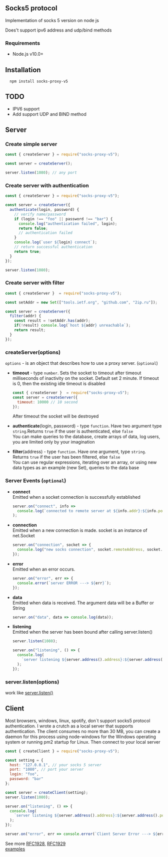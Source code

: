 ## Socks5 protocol

Implementation of socks 5 version on node js

Does't support ipv6 address and udp/bind methods

### Requirements

+ Node.js v10.0+

## Installation

  ```
    npm install socks-proxy-v5
  ```

## TODO

  + IPV6 support
  + Add support UDP and BIND method

## Server

### Create simple server
```javascript
const { createServer } = require("socks-proxy-v5");

const server = createServer();

server.listen(1080); // any port
```

### Create server with authentication

``` javascript
const { createServer } = require("socks-proxy-v5");

const server = createServer({
  authenticate(login, password) {
    // verify name/password
    if (login !== "foo" || password !== "bar") {
      console.log("authentication failed", login);
      return false; 
      // authentication failed
    }
    console.log(`user ${login} connect`);
    // return successful authentication
    return true;
  }
});

server.listen(1080);
```

### Create server with filter

```javascript
const { createServer }  = require("socks-proxy-v5");

const setAddr = new Set(["tools.ietf.org", "github.com", "2ip.ru"]);

const server = createServer({
  filter(addr) {
    const result = !setAddr.has(addr); 
    if(!result) console.log(`host ${addr} unreachable`);
    return result;
  }
});
```

### createServer(options)

```options``` - is an object that describes how to use a proxy server. (```optional```)

+ __timeout__ - type ```number```. Sets the socket to timeout after timeout milliseconds of inactivity on the socket. Default set 2 minute. If timeout is 0, then the existing idle timeout is disabled

  ```javascript 
  const { createServer }  = require("socks-proxy-v5");
  const server = createServer({
    timeout: 10000 // 10 second
  });
  ```
  After timeout the socket will be destroyed

+ __authenticate__(login, password) - type ```function```. Have two argument  type ```string```.Returns ```true``` if the user is authenticated, else ```false```  
You can make queries to the database, create arrays of data,  log users, you are limited only by your imagination

+ __filter__(address) - type ```function```. Have one argument, type ```string```.  Returns ```true``` if the user has been filtered, else ```false```   
You can use regular expressions, iterating over an array, or using new data types as an example (new Set), queries to the data base

### Server Events  (```optional```)

+ __connect__   
Emitted when a socket connection is successfully established
    ```javascript 
    server.on("connect", info =>
      console.log(`connected to remote server at ${info.addr}:${info.port}`)
    );
  ```

+ __connection__   
Emitted when a new connection is made. socket is an instance of net.Socket
    ```javascript 
    server.on("connection", socket => {
      console.log("new socks connection", socket.remoteAddress, socket.remotePort);
    });
  ```

+ __error__   
  Emitted when an error occurs. 
    ```javascript   
    server.on("error", err => {
      console.error(`server ERROR ---> ${err}`);
    });
  ```

+ __data__   
Emitted when data is received. The argument data will be a Buffer or String
    ```javascript 
    server.on("data", data => console.log(data));
    ```

+ __listening__  
Emitted when the server has been bound after calling server.listen()
  ```javascript 
  server.listen(1080);

  server.on("listening", () => {
    console.log(
      `server listening ${server.address().address}:${server.address().port}`
    );
  });
  ```

### server.listen(options) 

work like [server.listen()](https://nodejs.org/dist/latest-v12.x/docs/api/net.html#net_server_listen)

## Client

Most browsers, windows, linux, spotify, don`t  support socks5 protocol authentication.
I wrote a crutch as a local server that supports authentication. The client consumes no more than 30 MB, you can create a daemon for this process using node-windows for the Windows operating system or running pm2 startup for Linux. Then connect to your local server

```javascript 
const { createClient } = require("socks-proxy-v5");

const setting = {
  host: "127.0.0.1", // your socks 5 server
  port: "1080", // port your server
  login: "foo",
  password: "bar"
};

const server = createClient(setting);
server.listen(1080);

server.on("listening", () => {
  console.log(
    `server listening ${server.address().address}:${server.address().port}`
  );
});

server.on("error", err => console.error(`Client Server Error ---> ${err}`));
```

See more [RFC1928](https://tools.ietf.org/html/rfc1928), [RFC1929](https://tools.ietf.org/html/rfc1929)  
[examples](https://github.com/MoksS/socks-v5/tree/master/examples)
